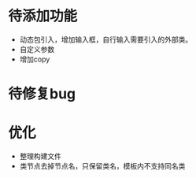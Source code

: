 # 待添加功能

* 动态包引入，增加输入框，自行输入需要引入的外部类。
* 自定义参数
* 增加copy

# 待修复bug

# 优化

* 整理构建文件
* 类节点去掉节点名，只保留类名，模板内不支持同名类
